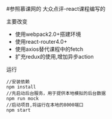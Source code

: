 #参照慕课网的  大众点评-react课程编写的


主要改变
- 使用webpack2.0+搭建环境
- 使用react-router4.0+
- 使用axios替代课程中的fetch
- 扩充redux的使用,增加异步action

运行
```
//安装依赖
npm install
//先启动后台服务，用于提供本地模拟的后台数据
npm run mock
//启动项目,将运行在本地的8000端口
npm start
```
